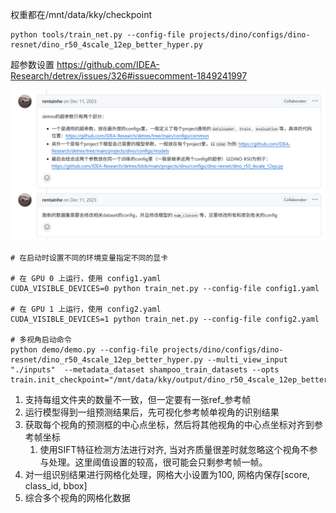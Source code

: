 权重都在/mnt/data/kky/checkpoint

```shell
python tools/train_net.py --config-file projects/dino/configs/dino-resnet/dino_r50_4scale_12ep_better_hyper.py
```

超参数设置 https://github.com/IDEA-Research/detrex/issues/326#issuecomment-1849241997

![alt text](image.png)

```shell
# 在启动时设置不同的环境变量指定不同的显卡

# 在 GPU 0 上运行，使用 config1.yaml
CUDA_VISIBLE_DEVICES=0 python train_net.py --config-file config1.yaml

# 在 GPU 1 上运行，使用 config2.yaml
CUDA_VISIBLE_DEVICES=1 python train_net.py --config-file config2.yaml

# 多视角启动命令
python demo/demo.py --config-file projects/dino/configs/dino-resnet/dino_r50_4scale_12ep_better_hyper.py --multi_view_input "./inputs"  --metadata_dataset shampoo_train_datasets --opts train.init_checkpoint="/mnt/data/kky/output/dino_r50_4scale_12ep_better_hyper/model_0089999.pth"
```

1. 支持每组文件夹的数量不一致，但一定要有一张ref_参考帧
2. 运行模型得到一组预测结果后，先可视化参考帧单视角的识别结果
3. 获取每个视角的预测框的中心点坐标，然后将其他视角的中心点坐标对齐到参考帧坐标
    1. 使用SIFT特征检测方法进行对齐, 当对齐质量很差时就忽略这个视角不参与处理。这里阈值设置的较高，很可能会只剩参考帧一帧。
4. 对一组识别结果进行网格化处理，网格大小设置为100, 网格内保存[score, class_id, bbox]
5. 综合多个视角的网格化数据
